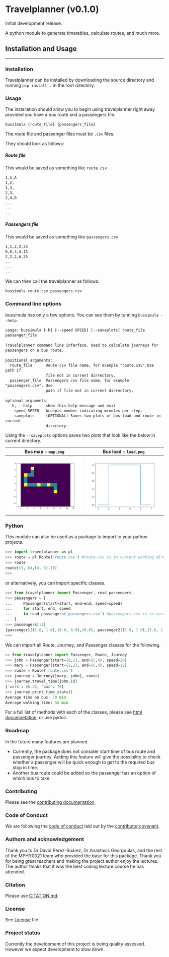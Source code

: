 # Travelplanner (v0.1.0) 

Initial development release.

A python module to generate timetables, calculate routes, and much more.

## Installation and Usage
----------

### Installation

Travelplanner can be installed by downloading the source directory and running `pip install .` in the root directory.

### Usage

The installation should allow you to begin using travelplanner right away provided you have a bus route and a passengers file.

```
bussimula {route_file} {passengers_file}
```

The route file and passenger files must be `.csv` files.

They should look as follows:

##### Route file
This would be saved as something like `route.csv`
```
1,1,A
1,2,
1,3,
2,3,
2,4,B
...
...
...
```

##### Passengers file
This would be saved as something like `passengers.csv`
```
1,1,2,2,25
0,0,3,4,15
2,2,2,6,25
...
...
...
```

We can then call the travelplanner as follows:
```
bussimula route.csv passengers.csv
```

### Command line options

bussimula has only a few options. You can see them by tunning `bussimula --help`.

```
usage: bussimula [-h] [--speed SPEED] [--saveplots] route_file passenger_file

Travelplanner command line inferface. Used to calculate journeys for
passengers on a bus route.

positional arguments:
  route_file      Route csv file name, for example "route.csv".Use path if
                  file not in current dirrectory.
  passenger_file  Passengers csv file name, for example "passengers.csv". Use
                  path if file not in current dirrectory.

optional arguments:
  -h, --help      show this help message and exit
  --speed SPEED   Accepts number indicating minutes per step.
  --saveplots     (OPTIONAL) Saves two plots of bus load and route in current
                  directory.
```

Using the `--saveplots` options saves two plots that look like the below in current directory.

Bus map - `map.png`           | Bus load - `load.png`
------------------------------|------------------------------
![Bus Map](./images/ex_map.png)| ![Bus Load](images/ex_load.png)


### Python

This module can also be used as a package to import to your python projects.

```python
>>> import travelplanner as pl
>>> route = pl.Route('route.csv') #route.csv is in current working directory
>>> route
route((9, 6),(4, 6),10)
>>> 
```
or alternatively, you can import specific classes.
```python
>>> from travelplanner import Passenger, read_passengers
>>> passengers = [
...     Passenger(start=start, end=end, speed=speed)
...     for start, end, speed
...     in read_passengers('passengers.csv') #passengers.csv is in current directory
... ]
>>> passengers[:2]
[passenger1((1.0, 1.0),(8.0, 8.0),20.0), passenger2((1.0, 1.0),(5.0, 1.0),20.0)]
>>> 
```
We can import all Route, Journey, and Passenger classes for the following.
```python
>> from travelplanner import Passenger, Route, Journey
>>> john = Passenger(start=(0,2), end=(5,4), speed=20)
>>> mary = Passenger(start=(2,2), end=(6,4), speed=12)
>>> route = Route('route.csv')
>>> journey = Journey([mary, john], route)
>>> journey.travel_time(john.id)
{'walk': 68.28, 'bus': 70}
>>> journey.print_time_stats()
Average time on bus: 70 min
Average walking time: 56 min 
```

For a full list of methods with each of the classes, please see [html documnetation](html/travelplanner/), or use pydoc.

### Roadmap

In the future many features are planned.

* Currently, the package does not consider start time of bus route and passenger journey. Adding this feature will give the possibility to check whether a passenger will be quick enough to get to the required bus stop in time.
* Another bus route could be added so the passenger has an option of which bus to take.

### Contributing

Please see the [contributing documentation](CONTRIBUTING.md).

### Code of Conduct

We are following the [code of conduct](CODE_OF_CONDUCT.md) laid out by the [contributor covenant](https://www.contributor-covenant.org). 

### Authors and acknowledgement

Thank you to Dr David Pérez-Suárez, Dr Anastasis Georgoulas, and the rest of the MPHY0021 team who provided the base for this package. Thank you for being great teachers and making the project author enjoy the lectures. The author thinks that it was the best coding lecture course he has attended.

### Citation

Please use [CITATION.md](CITATION.md).


### License

See [License](LICENSE.md) file. 

### Project status

Currently the development of this project is being quality assessed. However we expect development to slow down. 